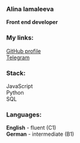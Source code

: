 ### **Alina Iamaleeva**
**Front end developer**

### **My links:** ###
[GitHub profile](https://github.com/alinajgit)\
[Telegram](https://t.me/douevenknowme)

### **Stack:** ###
JavaScript\
Python\
SQL

### **Languages:** ###
**English** - fluent (C1)\
**German** - intermediate (B1)
